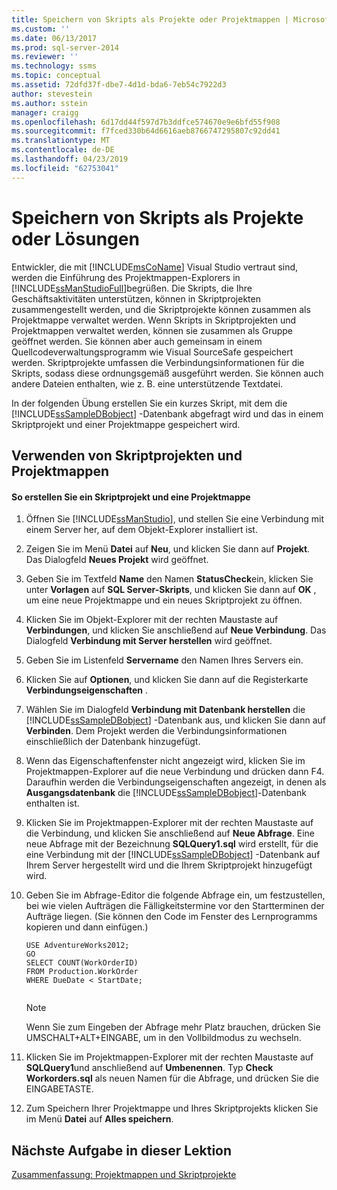 ```yaml
---
title: Speichern von Skripts als Projekte oder Projektmappen | Microsoft-Dokumentation
ms.custom: ''
ms.date: 06/13/2017
ms.prod: sql-server-2014
ms.reviewer: ''
ms.technology: ssms
ms.topic: conceptual
ms.assetid: 72dfd37f-dbe7-4d1d-bda6-7eb54c7922d3
author: stevestein
ms.author: sstein
manager: craigg
ms.openlocfilehash: 6d17dd44f597d7b3ddfce574670e9e6bfd55f908
ms.sourcegitcommit: f7fced330b64d6616aeb8766747295807c92dd41
ms.translationtype: MT
ms.contentlocale: de-DE
ms.lasthandoff: 04/23/2019
ms.locfileid: "62753041"
---
```

# <a name="save-scripts-as-projects-or-solutions"></a>Speichern von Skripts als Projekte oder Lösungen
  Entwickler, die mit [!INCLUDE[msCoName](../../includes/msconame-md.md)] Visual Studio vertraut sind, werden die Einführung des Projektmappen-Explorers in [!INCLUDE[ssManStudioFull](../../includes/ssmanstudiofull-md.md)]begrüßen. Die Skripts, die Ihre Geschäftsaktivitäten unterstützen, können in Skriptprojekten zusammengestellt werden, und die Skriptprojekte können zusammen als Projektmappe verwaltet werden. Wenn Skripts in Skriptprojekten und Projektmappen verwaltet werden, können sie zusammen als Gruppe geöffnet werden. Sie können aber auch gemeinsam in einem Quellcodeverwaltungsprogramm wie Visual SourceSafe gespeichert werden. Skriptprojekte umfassen die Verbindungsinformationen für die Skripts, sodass diese ordnungsgemäß ausgeführt werden. Sie können auch andere Dateien enthalten, wie z. B. eine unterstützende Textdatei.  
  
 In der folgenden Übung erstellen Sie ein kurzes Skript, mit dem die [!INCLUDE[ssSampleDBobject](../../includes/sssampledbobject-md.md)] -Datenbank abgefragt wird und das in einem Skriptprojekt und einer Projektmappe gespeichert wird.  
  
## <a name="using-script-projects-and-solutions"></a>Verwenden von Skriptprojekten und Projektmappen  
  
#### <a name="to-create-a-script-project-and-solution"></a>So erstellen Sie ein Skriptprojekt und eine Projektmappe  
  
1.  Öffnen Sie [!INCLUDE[ssManStudio](../../includes/ssmanstudio-md.md)], und stellen Sie eine Verbindung mit einem Server her, auf dem Objekt-Explorer installiert ist.  
  
2.  Zeigen Sie im Menü **Datei** auf **Neu**, und klicken Sie dann auf **Projekt**. Das Dialogfeld **Neues Projekt** wird geöffnet.  
  
3.  Geben Sie im Textfeld **Name** den Namen **StatusCheck**ein, klicken Sie unter **Vorlagen** auf **SQL Server-Skripts**, und klicken Sie dann auf **OK** , um eine neue Projektmappe und ein neues Skriptprojekt zu öffnen.  
  
4.  Klicken Sie im Objekt-Explorer mit der rechten Maustaste auf **Verbindungen**, und klicken Sie anschließend auf **Neue Verbindung**. Das Dialogfeld **Verbindung mit Server herstellen** wird geöffnet.  
  
5.  Geben Sie im Listenfeld **Servername** den Namen Ihres Servers ein.  
  
6.  Klicken Sie auf **Optionen**, und klicken Sie dann auf die Registerkarte **Verbindungseigenschaften** .  
  
7.  Wählen Sie im Dialogfeld **Verbindung mit Datenbank herstellen** die [!INCLUDE[ssSampleDBobject](../../includes/sssampledbobject-md.md)] -Datenbank aus, und klicken Sie dann auf **Verbinden**. Dem Projekt werden die Verbindungsinformationen einschließlich der Datenbank hinzugefügt.  
  
8.  Wenn das Eigenschaftenfenster nicht angezeigt wird, klicken Sie im Projektmappen-Explorer auf die neue Verbindung und drücken dann F4. Daraufhin werden die Verbindungseigenschaften angezeigt, in denen als **Ausgangsdatenbank** die [!INCLUDE[ssSampleDBobject](../../includes/sssampledbobject-md.md)]-Datenbank enthalten ist.  
  
9. Klicken Sie im Projektmappen-Explorer mit der rechten Maustaste auf die Verbindung, und klicken Sie anschließend auf **Neue Abfrage**. Eine neue Abfrage mit der Bezeichnung **SQLQuery1.sql** wird erstellt, für die eine Verbindung mit der [!INCLUDE[ssSampleDBobject](../../includes/sssampledbobject-md.md)] -Datenbank auf Ihrem Server hergestellt wird und die Ihrem Skriptprojekt hinzugefügt wird.  
  
10. Geben Sie im Abfrage-Editor die folgende Abfrage ein, um festzustellen, bei wie vielen Aufträgen die Fälligkeitstermine vor den Startterminen der Aufträge liegen. (Sie können den Code im Fenster des Lernprogramms kopieren und dann einfügen.)  
  
    ```  
    USE AdventureWorks2012;  
    GO  
    SELECT COUNT(WorkOrderID)  
    FROM Production.WorkOrder  
    WHERE DueDate < StartDate;  
  
    ```  
  
    > [!NOTE]  
    >  Wenn Sie zum Eingeben der Abfrage mehr Platz brauchen, drücken Sie UMSCHALT+ALT+EINGABE, um in den Vollbildmodus zu wechseln.  
  
11. Klicken Sie im Projektmappen-Explorer mit der rechten Maustaste auf **SQLQuery1**und anschließend auf **Umbenennen**. Typ **Check Workorders.sql** als neuen Namen für die Abfrage, und drücken Sie die EINGABETASTE.  
  
12. Zum Speichern Ihrer Projektmappe und Ihres Skriptprojekts klicken Sie im Menü **Datei** auf **Alles speichern**.  
  
## <a name="next-task-in-lesson"></a>Nächste Aufgabe in dieser Lektion  
 [Zusammenfassung: Projektmappen und Skriptprojekte](lesson-3-4-summary-solutions-and-script-projects.md)  
  
  
